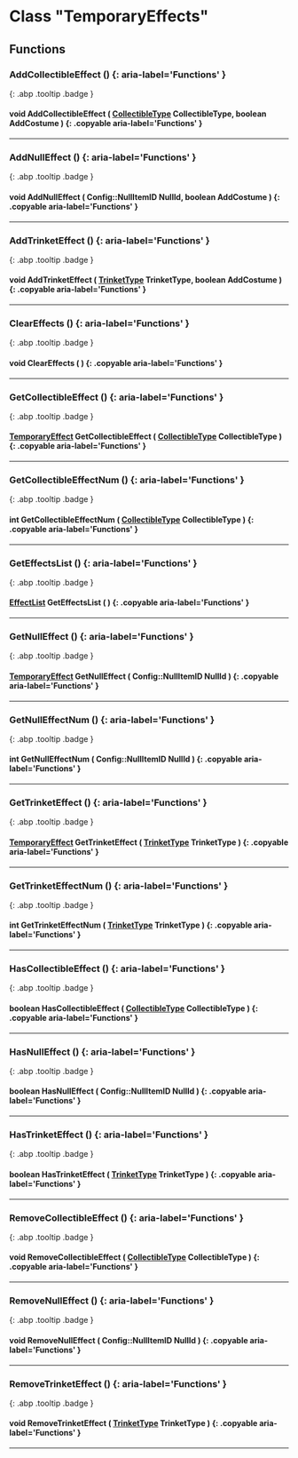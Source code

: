 # Class "TemporaryEffects"
## Functions
### AddCollectibleEffect () {: aria-label='Functions' }
[ ](#){: .abp .tooltip .badge }
#### void AddCollectibleEffect ( [CollectibleType](../enums/CollectibleType) CollectibleType, boolean AddCostume ) {: .copyable aria-label='Functions' }

___ 
### AddNullEffect () {: aria-label='Functions' }
[ ](#){: .abp .tooltip .badge }
#### void AddNullEffect ( Config::NullItemID NullId, boolean AddCostume ) {: .copyable aria-label='Functions' }

___ 
### AddTrinketEffect () {: aria-label='Functions' }
[ ](#){: .abp .tooltip .badge }
#### void AddTrinketEffect ( [TrinketType](../enums/TrinketType) TrinketType, boolean AddCostume ) {: .copyable aria-label='Functions' }

___ 
### ClearEffects () {: aria-label='Functions' }
[ ](#){: .abp .tooltip .badge }
#### void ClearEffects ( ) {: .copyable aria-label='Functions' }

___ 
### GetCollectibleEffect () {: aria-label='Functions' }
[ ](#){: .abp .tooltip .badge }
####  [TemporaryEffect](../TemporaryEffect) GetCollectibleEffect ( [CollectibleType](../enums/CollectibleType) CollectibleType ) {: .copyable aria-label='Functions' }

___ 
### GetCollectibleEffectNum () {: aria-label='Functions' }
[ ](#){: .abp .tooltip .badge }
#### int GetCollectibleEffectNum ( [CollectibleType](../enums/CollectibleType) CollectibleType ) {: .copyable aria-label='Functions' }

___ 
### GetEffectsList () {: aria-label='Functions' }
[ ](#){: .abp .tooltip .badge }
####  [EffectList](../CppContainer_Vector_EffectList) GetEffectsList ( ) {: .copyable aria-label='Functions' }

___ 
### GetNullEffect () {: aria-label='Functions' }
[ ](#){: .abp .tooltip .badge }
####  [TemporaryEffect](../TemporaryEffect) GetNullEffect ( Config::NullItemID NullId ) {: .copyable aria-label='Functions' }

___ 
### GetNullEffectNum () {: aria-label='Functions' }
[ ](#){: .abp .tooltip .badge }
#### int GetNullEffectNum ( Config::NullItemID NullId ) {: .copyable aria-label='Functions' }

___ 
### GetTrinketEffect () {: aria-label='Functions' }
[ ](#){: .abp .tooltip .badge }
####  [TemporaryEffect](../TemporaryEffect) GetTrinketEffect ( [TrinketType](../enums/TrinketType) TrinketType ) {: .copyable aria-label='Functions' }

___ 
### GetTrinketEffectNum () {: aria-label='Functions' }
[ ](#){: .abp .tooltip .badge }
#### int GetTrinketEffectNum ( [TrinketType](../enums/TrinketType) TrinketType ) {: .copyable aria-label='Functions' }

___ 
### HasCollectibleEffect () {: aria-label='Functions' }
[ ](#){: .abp .tooltip .badge }
#### boolean HasCollectibleEffect ( [CollectibleType](../enums/CollectibleType) CollectibleType ) {: .copyable aria-label='Functions' }

___ 
### HasNullEffect () {: aria-label='Functions' }
[ ](#){: .abp .tooltip .badge }
#### boolean HasNullEffect ( Config::NullItemID NullId ) {: .copyable aria-label='Functions' }

___ 
### HasTrinketEffect () {: aria-label='Functions' }
[ ](#){: .abp .tooltip .badge }
#### boolean HasTrinketEffect ( [TrinketType](../enums/TrinketType) TrinketType ) {: .copyable aria-label='Functions' }

___ 
### RemoveCollectibleEffect () {: aria-label='Functions' }
[ ](#){: .abp .tooltip .badge }
#### void RemoveCollectibleEffect ( [CollectibleType](../enums/CollectibleType) CollectibleType ) {: .copyable aria-label='Functions' }

___ 
### RemoveNullEffect () {: aria-label='Functions' }
[ ](#){: .abp .tooltip .badge }
#### void RemoveNullEffect ( Config::NullItemID NullId ) {: .copyable aria-label='Functions' }

___ 
### RemoveTrinketEffect () {: aria-label='Functions' }
[ ](#){: .abp .tooltip .badge }
#### void RemoveTrinketEffect ( [TrinketType](../enums/TrinketType) TrinketType ) {: .copyable aria-label='Functions' }

___ 
